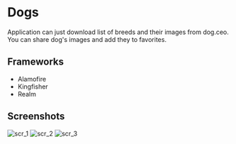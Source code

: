 # Dogs

Application can just download list of breeds and their images from dog.ceo. You can share dog's images and add they to favorites. 

## Frameworks

* Alamofire
* Kingfisher
* Realm

## Screenshots

![scr_1](https://user-images.githubusercontent.com/40864866/88586245-d22db180-d05c-11ea-9d07-01762d90b814.jpg)
![scr_2](https://user-images.githubusercontent.com/40864866/88586250-d3f77500-d05c-11ea-96b5-670ce63d4b3c.jpg)
![scr_3](https://user-images.githubusercontent.com/40864866/88586263-d659cf00-d05c-11ea-8a25-99aeeeaea1eb.jpg)
